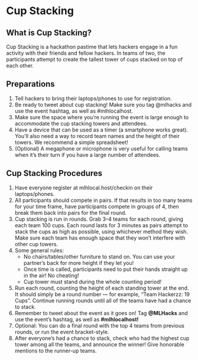 # Cup Stacking

## What is Cup Stacking?

Cup Stacking is a hackathon pastime that lets hackers engage in a fun activity with their friends and fellow hackers. In teams of two, the participants attempt to create the tallest tower of cups stacked on top of each other.

## Preparations

1. Tell hackers to bring their laptops/phones to use for registration.
2. Be ready to tweet about cup stacking! Make sure you tag @mlhacks and use the event hashtag, as well as \#mlhlocalhost.
3. Make sure the space where you’re running the event is large enough to accommodate the cup stacking towers and attendees.
4. Have a device that can be used as a timer \(a smartphone works great\). You'll also need a way to record team names and the height of their towers. We recommend a simple spreadsheet!
5. \(Optional\) A megaphone or microphone is very useful for calling teams when it’s their turn if you have a large number of attendees.

## Cup Stacking Procedures

1. Have everyone register at mlhlocal.host/checkin on their laptops/phones.
2. All participants should compete in pairs. If that results in too many teams for your time frame, have participants compete in groups of 4, then break them back into pairs for the final round.
3. Cup stacking is run in rounds. Grab 3–4 teams for each round, giving each team 100 cups. Each round lasts for 3 minutes as pairs attempt to stack the cups as high as possible, using whichever method they wish. Make sure each team has enough space that they won’t interfere with other cup towers.
4. Some general rules:
   * No chairs/tables/other furniture to stand on. You can use your partner’s back for more height if they let you!
   * Once time is called, participants need to put their hands straight up in the air! No cheating!
   * Cup tower must stand during the whole counting period!
5. Run each round, counting the height of each standing tower at the end. It should simply be a round number — for example, “Team Hackerzz: 19 Cups”. Continue running rounds until all of the teams have had a chance to stack.
6. Remember to tweet about the event as it goes on! Tag **@MLHacks** and use the event’s hashtag, as well as **\#mlhlocalhost!**
7. Optional: You can do a final round with the top 4 teams from previous rounds, or run the event bracket-style.
8. After everyone’s had a chance to stack, check who had the highest cup tower among all the teams, and announce the winner! Give honorable mentions to the runner-up teams.

